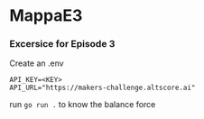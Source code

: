 # MappaE3
### Excersice for Episode 3
Create an .env
```
API_KEY=<KEY>
API_URL="https://makers-challenge.altscore.ai"
```

run `go run .` to know the balance force
